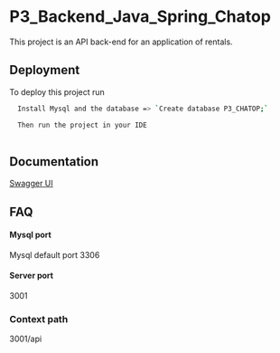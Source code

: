 # P3_Backend_Java_Spring_Chatop

This project is an API back-end for an application of rentals. 




## Deployment

To deploy this project run

```bash
  Install Mysql and the database => `Create database P3_CHATOP;`

  Then run the project in your IDE
   
```


## Documentation

[Swagger UI](http://localhost:3001/api/swagger-ui/index.html)


## FAQ

#### Mysql port

Mysql default port 3306  

#### Server port
3001

### Context path 
3001/api





